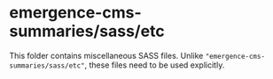 # emergence-cms-summaries/sass/etc

This folder contains miscellaneous SASS files. Unlike `"emergence-cms-summaries/sass/etc"`, these files
need to be used explicitly.
